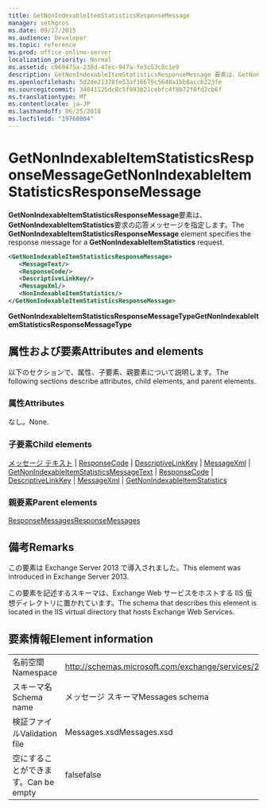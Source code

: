 ```yaml
---
title: GetNonIndexableItemStatisticsResponseMessage
manager: sethgros
ms.date: 09/17/2015
ms.audience: Developer
ms.topic: reference
ms.prod: office-online-server
localization_priority: Normal
ms.assetid: c969475a-238d-47ec-947a-fe3c53c8c1e9
description: GetNonIndexableItemStatisticsResponseMessage 要素は、GetNonIndexableItemStatistics 要求の応答メッセージを指定します。
ms.openlocfilehash: 5d2de21378fe53af16679c5648a1bb8accb223fe
ms.sourcegitcommit: 34041125dc8c5f993b21cebfc4f8b72f0fd2cb6f
ms.translationtype: MT
ms.contentlocale: ja-JP
ms.lasthandoff: 06/25/2018
ms.locfileid: "19760804"
---
```

# <a name="getnonindexableitemstatisticsresponsemessage"></a><span data-ttu-id="a61e8-103">GetNonIndexableItemStatisticsResponseMessage</span><span class="sxs-lookup"><span data-stu-id="a61e8-103">GetNonIndexableItemStatisticsResponseMessage</span></span>

<span data-ttu-id="a61e8-104">**GetNonIndexableItemStatisticsResponseMessage**要素は、 **GetNonIndexableItemStatistics**要求の応答メッセージを指定します。</span><span class="sxs-lookup"><span data-stu-id="a61e8-104">The **GetNonIndexableItemStatisticsResponseMessage** element specifies the response message for a **GetNonIndexableItemStatistics** request.</span></span> 
  
```XML
<GetNonIndexableItemStatisticsResponseMessage>
   <MessageText/>
   <ResponseCode/>
   <DescriptiveLinkKey/>
   <MessageXml/>
   <NonIndexableItemStatistics/>
</GetNonIndexableItemStatisticsResponseMessage>
```

 <span data-ttu-id="a61e8-105">**GetNonIndexableItemStatisticsResponseMessageType**</span><span class="sxs-lookup"><span data-stu-id="a61e8-105">**GetNonIndexableItemStatisticsResponseMessageType**</span></span>
## <a name="attributes-and-elements"></a><span data-ttu-id="a61e8-106">属性および要素</span><span class="sxs-lookup"><span data-stu-id="a61e8-106">Attributes and elements</span></span>

<span data-ttu-id="a61e8-107">以下のセクションで、属性、子要素、親要素について説明します。</span><span class="sxs-lookup"><span data-stu-id="a61e8-107">The following sections describe attributes, child elements, and parent elements.</span></span>
  
### <a name="attributes"></a><span data-ttu-id="a61e8-108">属性</span><span class="sxs-lookup"><span data-stu-id="a61e8-108">Attributes</span></span>

<span data-ttu-id="a61e8-109">なし。</span><span class="sxs-lookup"><span data-stu-id="a61e8-109">None.</span></span>
  
### <a name="child-elements"></a><span data-ttu-id="a61e8-110">子要素</span><span class="sxs-lookup"><span data-stu-id="a61e8-110">Child elements</span></span>

<span data-ttu-id="a61e8-111">[メッセージ テキスト](messagetext.md) | [ResponseCode](responsecode.md) | [DescriptiveLinkKey](descriptivelinkkey.md) | [MessageXml](messagexml.md) | [GetNonIndexableItemStatistics](getnonindexableitemstatistics.md)</span><span class="sxs-lookup"><span data-stu-id="a61e8-111">[MessageText](messagetext.md) | [ResponseCode](responsecode.md) | [DescriptiveLinkKey](descriptivelinkkey.md) | [MessageXml](messagexml.md) | [GetNonIndexableItemStatistics](getnonindexableitemstatistics.md)</span></span>
  
### <a name="parent-elements"></a><span data-ttu-id="a61e8-112">親要素</span><span class="sxs-lookup"><span data-stu-id="a61e8-112">Parent elements</span></span>

[<span data-ttu-id="a61e8-113">ResponseMessages</span><span class="sxs-lookup"><span data-stu-id="a61e8-113">ResponseMessages</span></span>](responsemessages.md)
  
## <a name="remarks"></a><span data-ttu-id="a61e8-114">備考</span><span class="sxs-lookup"><span data-stu-id="a61e8-114">Remarks</span></span>

<span data-ttu-id="a61e8-115">この要素は Exchange Server 2013 で導入されました。</span><span class="sxs-lookup"><span data-stu-id="a61e8-115">This element was introduced in Exchange Server 2013.</span></span>
  
<span data-ttu-id="a61e8-116">この要素を記述するスキーマは、Exchange Web サービスをホストする IIS 仮想ディレクトリに置かれています。</span><span class="sxs-lookup"><span data-stu-id="a61e8-116">The schema that describes this element is located in the IIS virtual directory that hosts Exchange Web Services.</span></span>
  
## <a name="element-information"></a><span data-ttu-id="a61e8-117">要素情報</span><span class="sxs-lookup"><span data-stu-id="a61e8-117">Element information</span></span>

|||
|:-----|:-----|
|<span data-ttu-id="a61e8-118">名前空間</span><span class="sxs-lookup"><span data-stu-id="a61e8-118">Namespace</span></span>  <br/> |http://schemas.microsoft.com/exchange/services/2006/messages  <br/> |
|<span data-ttu-id="a61e8-119">スキーマ名</span><span class="sxs-lookup"><span data-stu-id="a61e8-119">Schema name</span></span>  <br/> |<span data-ttu-id="a61e8-120">メッセージ スキーマ</span><span class="sxs-lookup"><span data-stu-id="a61e8-120">Messages schema</span></span>  <br/> |
|<span data-ttu-id="a61e8-121">検証ファイル</span><span class="sxs-lookup"><span data-stu-id="a61e8-121">Validation file</span></span>  <br/> |<span data-ttu-id="a61e8-122">Messages.xsd</span><span class="sxs-lookup"><span data-stu-id="a61e8-122">Messages.xsd</span></span>  <br/> |
|<span data-ttu-id="a61e8-123">空にすることができます。</span><span class="sxs-lookup"><span data-stu-id="a61e8-123">Can be empty</span></span>  <br/> |<span data-ttu-id="a61e8-124">false</span><span class="sxs-lookup"><span data-stu-id="a61e8-124">false</span></span>  <br/> |
   

